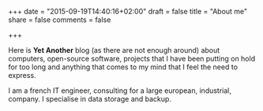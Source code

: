 +++
date = "2015-09-19T14:40:16+02:00"
draft = false 
title = "About me"
share = false
comments = false

+++

Here is **Yet Another** blog (as there are not enough around) about computers, open-source software, projects that I have been putting on hold for too long and anything that comes to my mind that I feel the need to express.

I am a french IT engineer, consulting for a large european, industrial, company. I specialise in data storage and backup.

